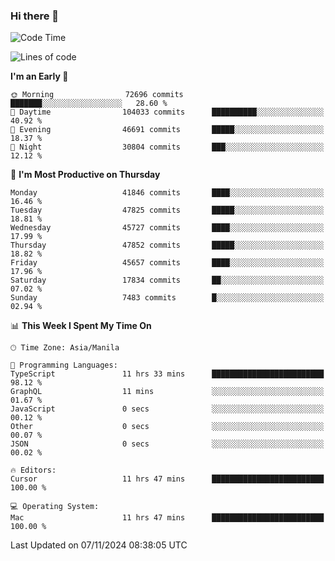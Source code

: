 ### Hi there 👋

<!--START_SECTION:waka-->
![Code Time](http://img.shields.io/badge/Code%20Time-5%2C680%20hrs%2029%20mins-blue)

![Lines of code](https://img.shields.io/badge/From%20Hello%20World%20I%27ve%20Written-116.3%20million%20lines%20of%20code-blue)

**I'm an Early 🐤** 

```text
🌞 Morning                72696 commits       ███████░░░░░░░░░░░░░░░░░░   28.60 % 
🌆 Daytime                104033 commits      ██████████░░░░░░░░░░░░░░░   40.92 % 
🌃 Evening                46691 commits       █████░░░░░░░░░░░░░░░░░░░░   18.37 % 
🌙 Night                  30804 commits       ███░░░░░░░░░░░░░░░░░░░░░░   12.12 % 
```
📅 **I'm Most Productive on Thursday** 

```text
Monday                   41846 commits       ████░░░░░░░░░░░░░░░░░░░░░   16.46 % 
Tuesday                  47825 commits       █████░░░░░░░░░░░░░░░░░░░░   18.81 % 
Wednesday                45727 commits       ████░░░░░░░░░░░░░░░░░░░░░   17.99 % 
Thursday                 47852 commits       █████░░░░░░░░░░░░░░░░░░░░   18.82 % 
Friday                   45657 commits       ████░░░░░░░░░░░░░░░░░░░░░   17.96 % 
Saturday                 17834 commits       ██░░░░░░░░░░░░░░░░░░░░░░░   07.02 % 
Sunday                   7483 commits        █░░░░░░░░░░░░░░░░░░░░░░░░   02.94 % 
```


📊 **This Week I Spent My Time On** 

```text
🕑︎ Time Zone: Asia/Manila

💬 Programming Languages: 
TypeScript               11 hrs 33 mins      █████████████████████████   98.12 % 
GraphQL                  11 mins             ░░░░░░░░░░░░░░░░░░░░░░░░░   01.67 % 
JavaScript               0 secs              ░░░░░░░░░░░░░░░░░░░░░░░░░   00.12 % 
Other                    0 secs              ░░░░░░░░░░░░░░░░░░░░░░░░░   00.07 % 
JSON                     0 secs              ░░░░░░░░░░░░░░░░░░░░░░░░░   00.02 % 

🔥 Editors: 
Cursor                   11 hrs 47 mins      █████████████████████████   100.00 % 

💻 Operating System: 
Mac                      11 hrs 47 mins      █████████████████████████   100.00 % 
```


 Last Updated on 07/11/2024 08:38:05 UTC
<!--END_SECTION:waka-->


<!--
**rad182/rad182** is a ✨ _special_ ✨ repository because its `README.md` (this file) appears on your GitHub profile.

Here are some ideas to get you started:

- 🔭 I’m currently working on ...
- 🌱 I’m currently learning ...
- 👯 I’m looking to collaborate on ...
- 🤔 I’m looking for help with ...
- 💬 Ask me about ...
- 📫 How to reach me: ...
- 😄 Pronouns: ...
- ⚡ Fun fact: ...
-->
